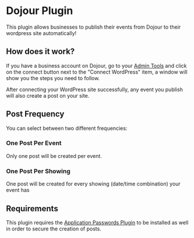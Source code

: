 # Dojour Plugin

This plugin allows businesses to publish their events from Dojour to their wordpress site automatically!

## How does it work?

If you have a business account on Dojour, go to your [Admin Tools](https://dojour.us/admin-tools/profile) and click on the connect button next to the "Connect WordPress" item, a window will show you the steps you need to follow.

After connecting your WordPress site successfully, any event you publish will also create a post on your site.

## Post Frequency
You can select between two different frequencies:

### One Post Per Event
Only one post will be created per event.

### One Post Per Showing
One post will be created for every showing (date/time combination) your event has

## Requirements
This plugin requires the [Application Passwords Plugin](https://wordpress.org/plugins/application-passwords/) to be installed as well in order to secure the creation of posts.